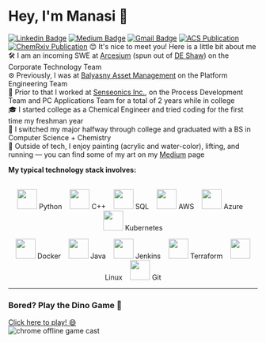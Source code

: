 # Hey, I'm Manasi 👋

[![Linkedin Badge](https://img.shields.io/badge/-manasivaidya-blue?style=flat&logo=Linkedin&logoColor=white&link=https://www.linkedin.com/in/manasi-vaidya/)](https://www.linkedin.com/in/manasi-vaidya-5a6526192/)
[![Medium Badge](https://img.shields.io/badge/-@manasivaidya-000000?style=flat&labelColor=000000&logo=Medium&link=https://medium.com/@manasivaidya)](https://medium.com/@manasivaidya)
[![Gmail Badge](https://img.shields.io/badge/-manasiv2@illinois.edu-c14438?style=flat&logo=Gmail&logoColor=white&link=mailto:manasiv2@illinois.edu)](mailto:manasiv2@illinois.edu)
[![ACS Publication](https://img.shields.io/badge/-ACS%20Publication-2f7acc?style=flat&logo=readme&link=https://pubs.acs.org/doi/abs/10.1021/jacs.2c05891)](https://pubs.acs.org/doi/abs/10.1021/jacs.2c05891)
[![ChemRxiv Publication](https://img.shields.io/badge/-ChemRxiv%20Publication-00a8e1?style=flat&logo=readme&link=https://chemrxiv.org/engage/chemrxiv/article-details/6331eff7fee74e83a04b709d)](https://chemrxiv.org/engage/chemrxiv/article-details/6331eff7fee74e83a04b709d)
😊 It's nice to meet you! Here is a little bit about me <br>
🛠️ I am an incoming SWE at [Arcesium](https://www.arcesium.com/) (spun out of [DE Shaw](https://www.deshaw.com/)) on the Corporate Technology Team <br>
⚙️ Previously, I was at [Balyasny Asset Management](https://www.linkedin.com/company/balyasny-asset-management-l.p./posts/?feedView=all) on the Platform Engineering Team <br>
🚀 Prior to that I worked at [Senseonics Inc.](https://www.senseonics.com/), on the Process Development Team and PC Applications Team for a total of 2 years while in college <br>
🎓 I started college as a Chemical Engineer and tried coding for the first time my freshman year <br>
🏅 I switched my major halfway through college and graduated with a BS in Computer Science + Chemistry <br>
🎨 Outside of tech, I enjoy painting (acrylic and water-color), lifting, and running — you can find some of my art on my [Medium](https://medium.com/@manasivaidya) page <br>

**My typical technology stack involves:**  
<br>

<p align="center">
  <img src="https://upload.wikimedia.org/wikipedia/commons/c/c3/Python-logo-notext.svg" height="40"> Python &nbsp;&nbsp;
  <img src="https://upload.wikimedia.org/wikipedia/commons/1/18/C_Programming_Language.svg" height="40"> C++ &nbsp;&nbsp;
  <img src="https://upload.wikimedia.org/wikipedia/commons/2/29/Postgresql_elephant.svg" height="40"> SQL &nbsp;&nbsp;
  <img src="https://upload.wikimedia.org/wikipedia/commons/9/93/Amazon_Web_Services_Logo.svg" height="40"> AWS &nbsp;&nbsp;
  <img src="https://upload.wikimedia.org/wikipedia/commons/a/a8/Microsoft_Azure_Logo.svg" height="40"> Azure &nbsp;&nbsp;
  <img src="https://upload.wikimedia.org/wikipedia/commons/3/39/Kubernetes_logo_without_workmark.svg" height="40"> Kubernetes
</p>

<p align="center">
  <img src="https://upload.wikimedia.org/wikipedia/commons/4/4e/Docker_%28container_engine%29_logo.svg" height="40"> Docker &nbsp;&nbsp;
  <img src="https://upload.wikimedia.org/wikipedia/en/3/30/Java_programming_language_logo.svg" height="40"> Java &nbsp;&nbsp;
  <img src="https://upload.wikimedia.org/wikipedia/commons/e/e9/Jenkins_logo.svg" height="40"> Jenkins &nbsp;&nbsp;
  <img src="https://upload.wikimedia.org/wikipedia/commons/0/04/Terraform_Logo.svg" height="40"> Terraform &nbsp;&nbsp;
  <img src="https://upload.wikimedia.org/wikipedia/commons/3/35/Tux.svg" height="40"> Linux &nbsp;&nbsp;
  <img src="https://upload.wikimedia.org/wikipedia/commons/e/e0/Git-logo.svg" height="40"> Git
</p>

---

### Bored? Play the Dino Game 🦖

[Click here to play! 😄](http://wayou.github.io/t-rex-runner/)  
![chrome offline game cast](https://github.com/wayou/t-rex-runner/blob/gh-pages/assets/screenshot.gif)
